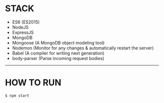 # STACK
- ES6 (ES2015)
- NodeJS
- ExpressJS
- MongoDB
- Mongoose (A MongoDB object modeling tool)
- Nodemon (Monitor for any changes & automatically restart the server)
- Babel (A compiler for writing next generation)
- body-parser (Parse incoming request bodies)

---

# HOW TO RUN

```bash
$ npm start
```
